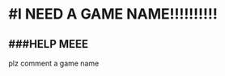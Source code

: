 #I NEED A GAME NAME!!!!!!!!!!
=============================
###HELP MEEE
------------
plz comment a game name